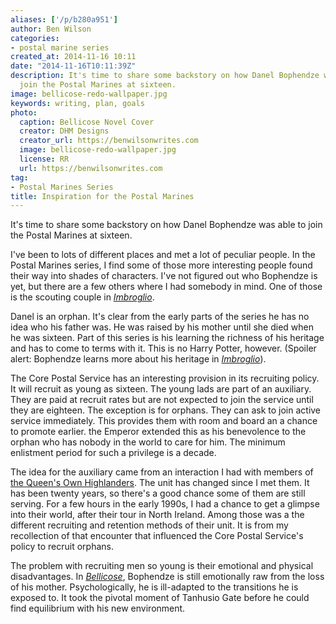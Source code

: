 ```yaml
---
aliases: ['/p/b280a951']
author: Ben Wilson
categories:
- postal marine series
created_at: 2014-11-16 10:11
date: "2014-11-16T10:11:39Z"
description: It's time to share some backstory on how Danel Bophendze was able to
  join the Postal Marines at sixteen.
image: bellicose-redo-wallpaper.jpg
keywords: writing, plan, goals
photo:
  caption: Bellicose Novel Cover
  creator: DHM Designs
  creator_url: https://benwilsonwrites.com
  image: bellicose-redo-wallpaper.jpg
  license: RR
  url: https://benwilsonwrites.com
tag:
- Postal Marines Series
title: Inspiration for the Postal Marines
---
```


It's time to share some backstory on how Danel Bophendze was able to join the Postal Marines at sixteen.

<!--more-->
I've been to lots of different places and met a lot of peculiar people. In the Postal Marines series, I find some of those more interesting people found their way into shades of characters. I've not figured out who Bophendze is yet, but there are a few others where I had somebody in mind. One of those is the scouting couple in *[Imbroglio](/books/imbroglio)*.

Danel is an orphan. It's clear from the early parts of the series he has no idea who his father was. He was raised by his mother until she died when he was sixteen. Part of this series is his learning the richness of his heritage and has to come to terms with it. This is no Harry Potter, however. (Spoiler alert: Bophendze learns more about his heritage in *[Imbroglio](/books/imbroglio)*).

The Core Postal Service has an interesting provision in its recruiting policy. It will recruit as young as sixteen. The young lads are part of an auxiliary. They are paid at recruit rates but are not expected to join the service until they are eighteen. The exception is for orphans. They can ask to join active service immediately. This provides them with room and board an a chance to promote earlier. the Emperor extended this as his benevolence to the orphan who has nobody in the world to care for him. The minimum enlistment period for such a privilege is a decade.

The idea for the auxiliary came from an interaction I had with members of [the Queen's Own Highlanders](http://en.wikipedia.org/wiki/Queen%27s_Own_Highlanders_%28Seaforth_and_Camerons%29). The unit has changed since I met them. It has been twenty years, so there's a good chance some of them are still serving. For a few hours in the early 1990s, I had a chance to get a glimpse into their world, after their tour in North Ireland. Among those was a the different recruiting and retention methods of their unit. It is from my recollection of that encounter that influenced the Core Postal Service's policy to recruit orphans.

The problem with recruiting men so young is their emotional and physical disadvantages. In *[Bellicose](/books/bellicose)*, Bophendze is still emotionally raw from the loss of his mother. Psychologically, he is ill-adapted to the transitions he is exposed to. It took the pivotal moment of Tanhusio Gate before he could find equilibrium with his new environment.
